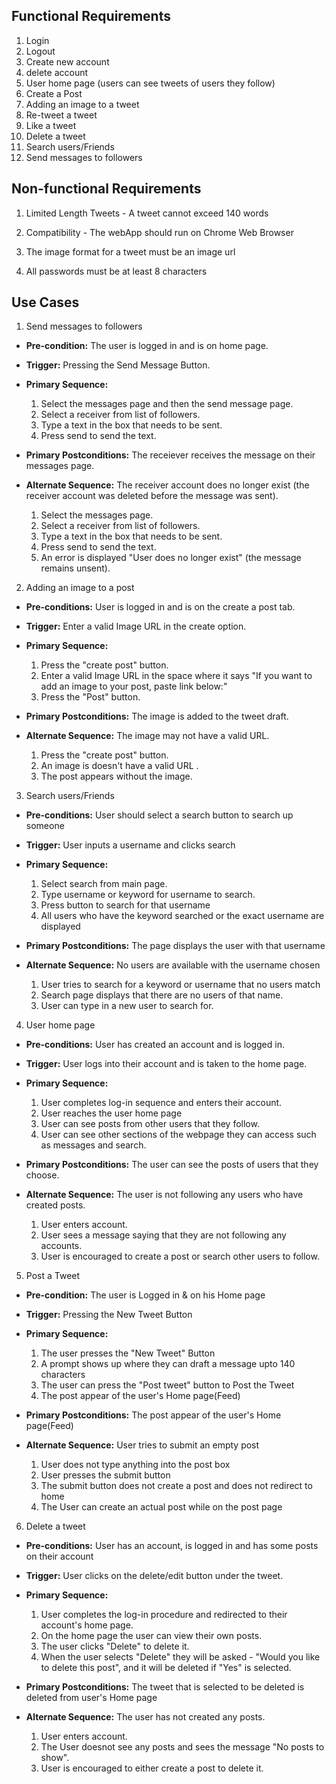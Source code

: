## Functional Requirements

1. Login
2. Logout
3. Create new account
4. delete account
5. User home page (users can see tweets of users they follow)
6. Create a Post
7. Adding an image to a tweet
8. Re-tweet a tweet
9. Like a tweet
10. Delete a tweet
11. Search users/Friends
12. Send messages to followers

## Non-functional Requirements

1. Limited Length Tweets - A tweet cannot exceed 140 words

2. Compatibility - The webApp should run on Chrome Web Browser

3. The image format for a tweet must be an image url

4. All passwords must be at least 8 characters

## Use Cases

1. Send messages to followers
- **Pre-condition:** The user is logged in and is on home page.

- **Trigger:** Pressing the Send Message Button.

- **Primary Sequence:**
  
  1. Select the messages page and then the send message page.
  2. Select a receiver from list of followers.
  3. Type a text in the box that needs to be sent. 
  4. Press send to send the text.

- **Primary Postconditions:** The receiever receives the message on their messages page.

- **Alternate Sequence:** The receiver account does no longer exist (the receiver account was deleted before the message was sent).
  
  1. Select the messages page.
  2. Select a receiver from list of followers.
  3. Type a text in the box that needs to be sent. 
  4. Press send to send the text.
  5. An error is displayed "User does no longer exist" (the message remains unsent).

2. Adding an image to a post
- **Pre-conditions:** User is logged in and is on the create a post tab.

- **Trigger:** Enter a valid Image URL in the create option.

- **Primary Sequence:**
  
  1. Press the "create post" button.
  2. Enter a valid Image URL in the space where it says "If you want to add an image to your post, paste link below:"
  4. Press the "Post" button.

- **Primary Postconditions:** The image is added to the tweet draft.

- **Alternate Sequence:** The image may not have a valid URL.

  1. Press the "create post" button.
  2. An image is doesn't have a valid URL .
  3. The post appears without the image. 

3. Search users/Friends
- **Pre-conditions:** User should select a search button to search up someone

- **Trigger:** User inputs a username and clicks search

- **Primary Sequence:**
  
  1. Select search from main page.
  2. Type username or keyword for username to search.
  3. Press button to search for that username
  4. All users who have the keyword searched or the exact username are displayed

- **Primary Postconditions:** The page displays the user with that username

- **Alternate Sequence:** No users are available with the username chosen

  1. User tries to search for a keyword or username that no users match
  2. Search page displays that there are no users of that name.
  3. User can type in a new user to search for.

4. User home page
- **Pre-conditions:** User has created an account and is logged in.

- **Trigger:** User logs into their account and is taken to the home page.

- **Primary Sequence:**
  
  1. User completes log-in sequence and enters their account.
  2. User reaches the user home page
  3. User can see posts from other users that they follow.
  4. User can see other sections of the webpage they can access such as messages and search.

- **Primary Postconditions:** The user can see the posts of users that they choose.

- **Alternate Sequence:** The user is not following any users who have created posts.

  1. User enters account.
  2. User sees a message saying that they are not following any accounts.
  3. User is encouraged to create a post or search other users to follow.

5. Post a Tweet
- **Pre-condition:** The user is Logged in & on his Home page

- **Trigger:** Pressing the New Tweet Button

- **Primary Sequence:**
  
  1. The user presses the "New Tweet" Button
  2. A prompt shows up where they can draft a message upto 140 characters
  3. The user can press the "Post tweet" button to Post the Tweet
  4. The post appear of the user's Home page(Feed)

- **Primary Postconditions:** The post appear of the user's Home page(Feed) 

- **Alternate Sequence:** User tries to submit an empty post
  
  1. User does not type anything into the post box
  2. User presses the submit button
  3. The submit button does not create a post and does not redirect to home
  4. The User can create an actual post while on the post page

6. Delete a tweet 

- **Pre-conditions:** User has an account, is logged in and has some posts on their account

- **Trigger:** User clicks on the delete/edit button under the tweet.

- **Primary Sequence:**

  1. User completes the log-in procedure and redirected to their account's home page.
  2. On the home page the user can view their own posts.
  3. The user clicks "Delete" to delete it.  
  4. When the user selects "Delete" they will be asked - "Would you like to delete this post", and it will be deleted if "Yes" is selected.  

- **Primary Postconditions:** The tweet that is selected to be deleted is deleted from user's Home page

- **Alternate Sequence:** The user has not created any posts.

  1. User enters account.
  2. The User doesnot see any posts and sees the message "No posts to show".
  3. User is encouraged to either create a post to delete it.
